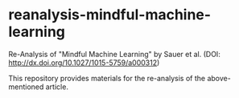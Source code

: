 # reanalysis-mindful-machine-learning
Re-Analysis of "Mindful Machine Learning" by Sauer et al. (DOI: http://dx.doi.org/10.1027/1015-5759/a000312)



This repository provides materials for the re-analysis of the above-mentioned article.



